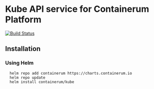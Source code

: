 # Kube API service for Containerum Platform

[![Build Status](https://travis-ci.org/containerum/kube-api.svg?branch=develop)](https://travis-ci.org/containerum/kube-api)

## Installation

### Using Helm

```
  helm repo add containerum https://charts.containerum.io
  helm repo update
  helm install containerum/kube
```
